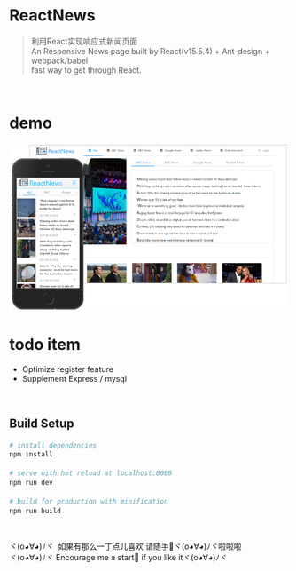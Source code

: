 # ReactNews

> 利用React实现响应式新闻页面<br>
> An Responsive News page built by React(v15.5.4) + Ant-design + webpack/babel<br> fast way to get through React.
<br>

# demo
<img src="./src/img/page-demo.png" alt="ReactNews-demo" width="937px" height="auto">
<br>

# todo item
- Optimize register feature
- Supplement Express / mysql
<br>

## Build Setup

``` bash
# install dependencies
npm install

# serve with hot reload at localhost:8080
npm run dev

# build for production with minification
npm run build
```
<br>


ヾ(o◕∀◕)ﾉヾ  如果有那么一丁点儿喜欢 请随手🌟ヾ(o◕∀◕)ﾉヾ啦啦啦 <br>
ヾ(o◕∀◕)ﾉヾ  Encourage me a start🌟 if you like itヾ(o◕∀◕)ﾉヾ
